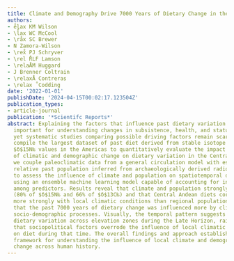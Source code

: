 ```yaml
---
title: Climate and Demography Drive 7000 Years of Dietary Change in the Central Andes
authors:
- e̊lax KM Wilson
- \l̊ax WC McCool
- \råx SC Brewer
- N Zamora-Wilson
- \rex̊ PJ Schryver
- \rel ̊RLF Lamson
- \relaÅM Huggard
- J Brenner Coltrain
- \relaxÅ Contreras
- \relax ̊ Codding
date: '2022-01-01'
publishDate: '2024-04-15T00:02:17.123504Z'
publication_types:
- article-journal
publication: '*Scientifc Reports*'
abstract: Explaining the factors that influence past dietary variation is critically
  important for understanding changes in subsistence, health, and status in past societies;
  yet systematic studies comparing possible driving factors remain scarce. Here we
  compile the largest dataset of past diet derived from stable isotope $δ$13C‰ and
  $δ$15N‰ values in the Americas to quantitatively evaluate the impact of 7000 years
  of climatic and demographic change on dietary variation in the Central Andes. Specifically,
  we couple paleoclimatic data from a general circulation model with estimates of
  relative past population inferred from archaeologically derived radiocarbon dates
  to assess the influence of climate and population on spatiotemporal dietary variation
  using an ensemble machine learning model capable of accounting for interactions
  among predictors. Results reveal that climate and population strongly predict diet
  (80% of $δ$15N‰ and 66% of $δ$13C‰) and that Central Andean diets correlate much
  more strongly with local climatic conditions than regional population size, indicating
  that the past 7000 years of dietary change was influenced more by climatic than
  socio-demographic processes. Visually, the temporal pattern suggests decreasing
  dietary variation across elevation zones during the Late Horizon, raising the possibility
  that sociopolitical factors overrode the influence of local climatic conditions
  on diet during that time. The overall findings and approach establish a general
  framework for understanding the influence of local climate and demography on dietary
  change across human history.
---
```

